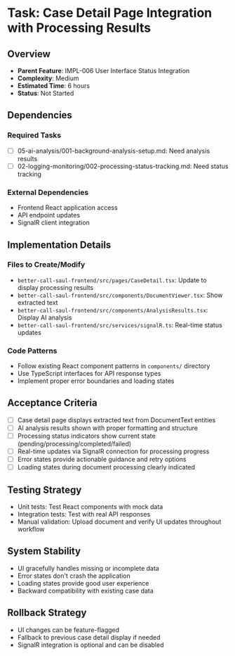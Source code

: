 # Task: Case Detail Page Integration with Processing Results

## Overview
- **Parent Feature**: IMPL-006 User Interface Status Integration
- **Complexity**: Medium
- **Estimated Time**: 6 hours
- **Status**: Not Started

## Dependencies
### Required Tasks
- [ ] 05-ai-analysis/001-background-analysis-setup.md: Need analysis results
- [ ] 02-logging-monitoring/002-processing-status-tracking.md: Need status tracking

### External Dependencies
- Frontend React application access
- API endpoint updates
- SignalR client integration

## Implementation Details
### Files to Create/Modify
- `better-call-saul-frontend/src/pages/CaseDetail.tsx`: Update to display processing results
- `better-call-saul-frontend/src/components/DocumentViewer.tsx`: Show extracted text
- `better-call-saul-frontend/src/components/AnalysisResults.tsx`: Display AI analysis
- `better-call-saul-frontend/src/services/signalR.ts`: Real-time status updates

### Code Patterns
- Follow existing React component patterns in `components/` directory
- Use TypeScript interfaces for API response types
- Implement proper error boundaries and loading states

## Acceptance Criteria
- [ ] Case detail page displays extracted text from DocumentText entities
- [ ] AI analysis results shown with proper formatting and structure
- [ ] Processing status indicators show current state (pending/processing/completed/failed)
- [ ] Real-time updates via SignalR connection for processing progress
- [ ] Error states provide actionable guidance and retry options
- [ ] Loading states during document processing clearly indicated

## Testing Strategy
- Unit tests: Test React components with mock data
- Integration tests: Test with real API responses
- Manual validation: Upload document and verify UI updates throughout workflow

## System Stability
- UI gracefully handles missing or incomplete data
- Error states don't crash the application
- Loading states provide good user experience
- Backward compatibility with existing case data

## Rollback Strategy
- UI changes can be feature-flagged
- Fallback to previous case detail display if needed
- SignalR integration is optional and can be disabled
